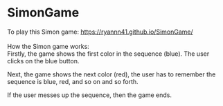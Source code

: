 # SimonGame
To play this Simon game: https://ryannn41.github.io/SimonGame/ <br><br>
How the Simon game works:<br>
Firstly, the game shows the first color in the sequence (blue). The user clicks on the blue button.<br>

Next, the game shows the next color (red), the user has to remember the sequence is blue, red, and so on and so forth.<br>

If the user messes up the sequence, then the game ends.
